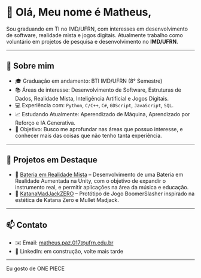 # 👋 Olá, Meu nome é Matheus,

Sou graduando em TI no IMD/UFRN, com interesses em desenvolvimento de software, realidade mista e jogos digitais. Atualmente trabalho como voluntário em projetos de pesquisa e desenvolvimento no **IMD/UFRN**.

---

## 🚀 Sobre mim
- 🎓 Graduação em andamento: BTI IMD/UFRN (8° Semestre)
- 📚 Áreas de interesse: Desenvolvimento de Software, Estruturas de Dados, Realidade Mista, Inteligência Artificial e Jogos Digitais.
- 💻 Experiência com: `Python`, `C/C++`, `C#`, `GDScript`, `JavaScript`, `SQL`.
- 📈 Estudando Atualmente: Aperendizado de Máquina, Aprendizado por Reforço e IA Generativa.
- 🎯 Objetivo: Busco me aprofundar nas áreas que possuo interesse, e conhecer mais das coisas que não tenho tanta experiência.

---

## 📂 Projetos em Destaque
- 🔹 [Bateria em Realidade Mista]([link](https://github.com/HiioCom2i/BateriaVR)) – Desenvolvimento de uma Bateria em Realidade Aumentada na Unity, com o objetivo de expandir o instrumento real, e permitir aplicações na área da música e educação.
- 🔹 [KatanaMadJackZERO]([link](https://github.com/HiioCom2i/KatanaMadJackZERO)) – Protótipo de Jogo BoomerSlasher inspirado na estética de Katana Zero e Mullet Madjack.

---

## 📫 Contato
- ✉️ Email: matheus.paz.017@ufrn.edu.br
- 🔗 LinkedIn: em construção, volte mais tarde

---

Eu gosto de ONE PIECE
